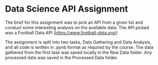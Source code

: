 # Data Science API Assignment

The brief for this assignment was to pick an API from a given list and conduct some interesting analysis on the available data. 
The API picked was a Football Data API (https://www.football-data.org/)

The assignment is split into two tasks, Data Gathering and Data Analysis, and all code is written in .pynb format as required by the course.
The data gathered from the first task was saved locally in the Raw Data folder. Any processed data was saved in the Processed Data folder.
